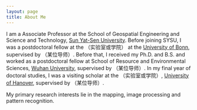 ```yaml
---
layout: page
title: About Me
---
```

I am a Associate Professor at the School of Geospatial Engineering and Science and Technology, [Sun Yat-Sen University](https://www.sysu.edu.cn/sysuen/). Before joining SYSU, I was a postdoctoral fellow at the （实验室或学院） at the [University of Bonn](https://www.uni-bonn.de/en), supervised by （某位导师）. Before that, I received my Ph.D. and B.S. and worked as a postdoctoral fellow at School of Resource and Environmental Sciences, [Wuhan University](https://www.whu.edu.cn/), supervised by （某位导师）. In my final year of doctoral studies, I was a visiting scholar at the （实验室或学院）, [University of Hanover](https://www.uni-hannover.de/en/), supervised by （某位导师）.

My primary research interests lie in the mapping, image processing and pattern recognition.


